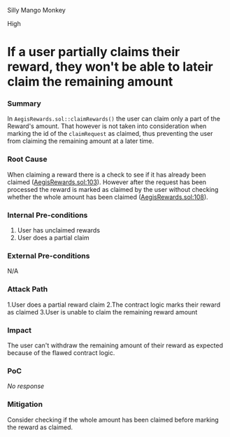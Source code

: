 Silly Mango Monkey

High

# If a user partially claims their reward, they won't be able to lateir claim the remaining amount

### Summary

In `AegisRewards.sol::claimRewards()` the user can claim only a part of the Reward's amount. That however is not taken into consideration when marking the id of the `claimRequest` as claimed, thus preventing the user from claiming the remaining amount at a later time.

### Root Cause

When claiming a reward there is a check to see if it has already been claimed ([AegisRewards.sol:103](https://github.com/sherlock-audit/2025-04-aegis-op-grant/blob/main/aegis-contracts/contracts/AegisRewards.sol#L103)). However after the request has been processed the reward is marked as claimed by the user without checking whether the whole amount has been claimed ([AegisRewards.sol:108](https://github.com/sherlock-audit/2025-04-aegis-op-grant/blob/main/aegis-contracts/contracts/AegisRewards.sol#L108)).

### Internal Pre-conditions

1. User has unclaimed rewards 
2. User does a partial claim

### External Pre-conditions

N/A

### Attack Path

1.User does a partial reward claim
2.The contract logic marks their reward as claimed
3.User is unable to claim the remaining reward amount

### Impact

The user can't withdraw the remaining amount of their reward as expected because of the flawed contract logic.

### PoC

_No response_

### Mitigation

Consider checking if the whole amount has been claimed before marking the reward as claimed.